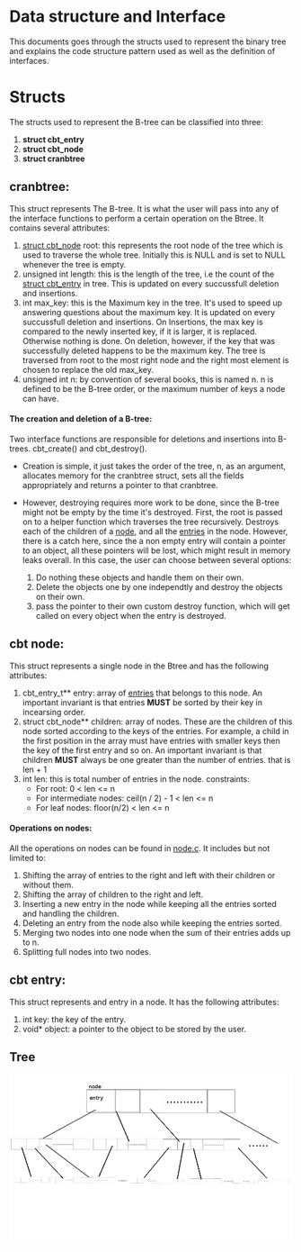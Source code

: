# Data structure and Interface 
This documents goes through the structs used to represent the binary tree and explains the code structure pattern used as well as the definition of interfaces.

# Structs 
The structs used to represent the B-tree can be classified into three:

1. **struct cbt_entry**
2. **struct cbt_node**
3. **struct cranbtree**

## cranbtree: 
This struct represents The B-tree. It is what the user will pass into any of the interface functions to perform a certain operation on the Btree. It contains several attributes:

1. [struct cbt_node](#cbt-node) root: this represents the root node of the tree which is used to traverse the whole tree. Initially this is NULL and is set to NULL whenever the tree is empty. 
2. unsigned int length: this is the length of the tree, i.e the count of the [struct cbt_entry](#cbt-entry) in tree. This is updated on every succussfull deletion and insertions.
3. int max_key: this is the Maximum key in the tree. It's used to speed up answering questions about the maximum key. It is updated on every succussfull deletion and insertions. On Insertions, the max key is compared to the newly inserted key, if it is larger, it is replaced. Otherwise nothing is done. On deletion, however, if the key that was successfully deleted happens to be the maximum key. The tree is traversed from root to the most right node and the right most element is chosen to replace the old max_key.
4. unsigned int n: by convention of several books, this is named n. n is defined to be the B-tree order, or the maximum number of keys a node can have.

#### The creation and deletion of a B-tree: 
Two interface functions are responsible for deletions and insertions into B-trees. cbt_create() and cbt_destroy(). 
- Creation is simple, it just takes the order of the tree, n, as an argument, allocates memory for the cranbtree struct, sets all the fields appropriately and returns a pointer to that cranbtree. 

- However, destroying requires more work to be done, since the B-tree might not be empty by the time it's destroyed. First, the root is passed on to a helper function which traverses the tree recursively. Destroys each of the children of a [node](#cbt-node), and all the [entries](#cbt-entry) in the node. However, there is a catch here, since the a non empty entry will contain a pointer to an object, all these pointers will be lost, which might result in memory leaks overall. In this case, the user can choose between several options: 
	1. Do nothing these objects and handle them on their own.
	2. Delete the objects one by one independtly and destroy the objects on their own. 
	3. pass the pointer to their own custom destroy function, which will get called on every object when the entry is destroyed.


## cbt node: 
This struct represents a single node in the Btree and has the following attributes: 

1. cbt_entry_t** entry: array of [entries](#cbt-entry) that belongs to this node. An important invariant is that entries **MUST** be sorted by their key in incearsing order.
2. struct cbt_node** children: array of nodes. These are the children of this node sorted according to the keys of the entries. For example, a child in the first position in the array must have entries with smaller keys then the key of the first entry and so on. An important invariant is that children **MUST** always be one greater than the number of entries. that is len + 1
3. int len: this is total number of entries in the node. constraints: 
	- For root: 0 < len  <= n
	- For intermediate nodes: ceil(n / 2) - 1 < len <= n 
	- For leaf nodes: floor(n/2) < len <= n

#### Operations on nodes: 
All the operations on nodes can be found in [node.c](../src/lib/node.c). It includes but not limited to: 
1. Shifting the array of entries to the right and left with their children or without them. 
2. Shifting the array of children to the right and left.
3. Inserting a new entry in the node while keeping all the entries sorted and handling the children. 
4. Deleting an entry from the node also while keeping the entries sorted.
5. Merging two nodes into one node when the sum of their entries adds up to n. 
6. Splitting full nodes into two nodes. 


## cbt entry: 
This struct represents and entry in a node. It has the following attributes: 
1. int key: the key of the entry. 
2. void* object: a pointer to the object to be stored by the user.



## Tree
<img src = "Art/tree.png">